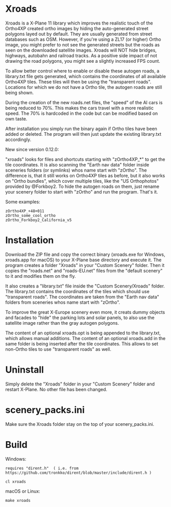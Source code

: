 
# Xroads

Xroads is a X-Plane 11 library which improves the realistic touch of the Ortho4XP created ortho images by hiding the auto-generated street polygons layed out by default. They are usually generated from street databases such as OSM. However, if you're using a ZL17 (or higher) Ortho image, you might prefer to not see the generated streets but the roads as seen on the downloaded satellite images. Xroads will NOT hide bridges, highways, autobahn and railroad tracks. As a positive side impact of not drawing the road polygons, you might see a slightly increased FPS count.

To allow better control where to enable or disable these autogen roads, a library.txt file gets generated, which contains the coordinates of all available Ortho4XP tiles. These tiles will then be using the "transparent roads". Locations for which we do not have a Ortho tile, the autogen roads are still being shown.

During the creation of the new roads.net files, the "speed" of the AI cars is being reduced to 70%. This makes the cars travel with a more realistic speed. The 70% is hardcoded in the code but can be modified based on own taste.

After installation you simply run the binary again if Ortho tiles have been added or deleted. The program will then just update the existing library.txt accordingly.


New since version 0.12.0:

"xroads" looks for files and shortcuts starting with "zOrtho4XP\_\*" to get the tile coordinates. It is also scanning the "Earth nav data" folder inside sceneries folders (or symlinks) whos name start with "zOrtho". The difference is, that it still works on Ortho4XP tiles as before, but it also works on "Ortho bundles", which cover multiple tiles, like the "US Orthophotos" provided by @Forkboy2. To hide the autogen roads on them, just rename your scenery folder to start with "zOrtho" and run the program. That's it.

Some examples:

    zOrtho4XP_+48+011
    zOrtho_some_cool_ortho
    zOrtho_Forkboy2_California_v5


# Installation

Download the ZIP file and copy the correct binary (xroads.exe for Windows, xroads.app for macOS) to your X-Plane base directory and execute it. The program creates a folder "Xroads" in your "Custom Scenery" folder. Then it copies the "roads.net" and "roads-EU.net" files from the "default scenery" to it and modifies them on the fly. 

It also creates a "library.txt" file inside the "Custom Scenery/Xroads" folder. The library.txt contains the coordinates of the tiles which should use "transparent roads". The coordinates are taken from the "Earth nav data" folders from sceneries whos name start with "zOrtho".

To improve the great X-Europe scenery even more, it creats dummy objects and facades to "hide" the parking lots and solar panels, to also use the satellite image rather than the gray autogen polygons. 

The content of an optional xroads.opt is being appended to the library.txt, which allows manual additions.
The content of an optional xroads.add in the same folder is being inserted after the tile coordinates. This allows to set non-Ortho tiles to use "transparent roads" as well.


# Uninstall

Simply delete the "Xroads" folder in your "Custom Scenery" folder and restart X-Plane. No other file has been changed. 


# scenery_packs.ini

Make sure the Xroads folder stay on the top of your scenery_packs.ini.


# Build

Windows:

    requires "dirent.h"  ( i.e. from https://github.com/tronkko/dirent/blob/master/include/dirent.h )

	cl xroads


macOS or Linux:

	make xroads



